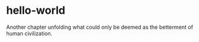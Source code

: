 # hello-world
Another chapter unfolding what could only be deemed as the betterment of human civilization.
